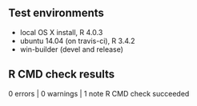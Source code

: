 ## Test environments
* local OS X install, R 4.0.3
* ubuntu 14.04 (on travis-ci), R 3.4.2
* win-builder (devel and release)

## R CMD check results
0 errors | 0 warnings | 1 note
R CMD check succeeded